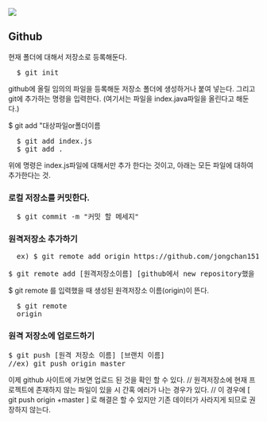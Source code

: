 <img src="https://t1.daumcdn.net/cfile/tistory/2156E84A5857BBDF06"></img>

## Github

현재 폴더에 대해서 저장소로 등록해둔다.

<pre>
  $ git init
</pre>

github에 올릴 임의의 파일을 등록해둔 저장소 폴더에 생성하거나 붙여 넣는다. 그리고 git에 추가하는 명령을 입력한다.
(여기서는 파일을 index.java파일을 올린다고 해둔다.)

$ git add "대상파일or폴더이름
<pre>
  $ git add index.js
  $ git add .
</pre>

위에 명령은 index.js파일에 대해서만 추가 한다는 것이고, 아래는 모든 파일에 대하여 추가한다는 것.

### 로컬 저장소를 커밋한다.

<pre>
  $ git commit -m "커밋 할 메세지"
</pre>

### 원격저장소 추가하기

<pre>
  ex) $ git remote add origin https://github.com/jongchan1514/node.git

$ git remote add [원격저장소이름] [github에서 new repository했을 때 생성된 url]
</pre>

$ git remote 를 입력했을 때 생성된 원격저장소 이름(origin)이 뜬다.

<pre>
  $ git remote
  origin
</pre>

### 원격 저장소에 업로드하기

<pre>
$ git push [원격 저장소 이름] [브랜치 이름]
//ex) git push origin master
</pre>

이제 github 사이트에 가보면 업로드 된 것을 확인 할 수 있다.
// 원격저장소에 현재 프로젝트에 존재하지 않는 파일이 있을 시 간혹 에러가 나는 경우가 있다.
// 이 경우에 [ git push origin +master ] 로 해결은 할 수 있지만 기존 데이터가 사라지게 되므로 권장하지 않는다. 
